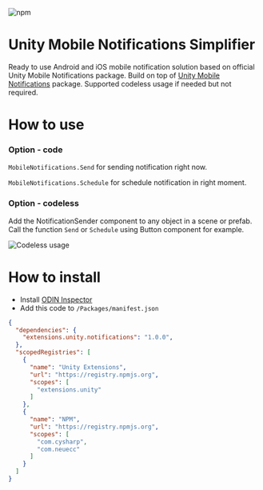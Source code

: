 ![npm](https://img.shields.io/npm/v/extensions.unity.notifications)
# Unity Mobile Notifications Simplifier
Ready to use Android and iOS mobile notification solution based on official Unity Mobile Notifications package. Build on top of [Unity Mobile Notifications](https://docs.unity3d.com/Packages/com.unity.mobile.notifications@1.4/manual/index.html) package. Supported codeless usage if needed but not required.

# How to use
### Option - code
<code>MobileNotifications.Send</code> for sending notification right now.

<code>MobileNotifications.Schedule</code> for schedule notification in right moment.

### Option - codeless
Add the NotificationSender component to any object in a scene or prefab. Call the function <code>Send</code> or <code>Schedule</code> using Button component for example.

![Codeless usage](https://imgur.com/kidklV8.png)

# How to install
- Install [ODIN Inspector](https://odininspector.com/)
- Add this code to <code>/Packages/manifest.json</code>
```json
{
  "dependencies": {
    "extensions.unity.notifications": "1.0.0",
  },
  "scopedRegistries": [
    {
      "name": "Unity Extensions",
      "url": "https://registry.npmjs.org",
      "scopes": [
        "extensions.unity"
      ]
    },
    {
      "name": "NPM",
      "url": "https://registry.npmjs.org",
      "scopes": [
        "com.cysharp",
        "com.neuecc"
      ]
    }
  ]
}
